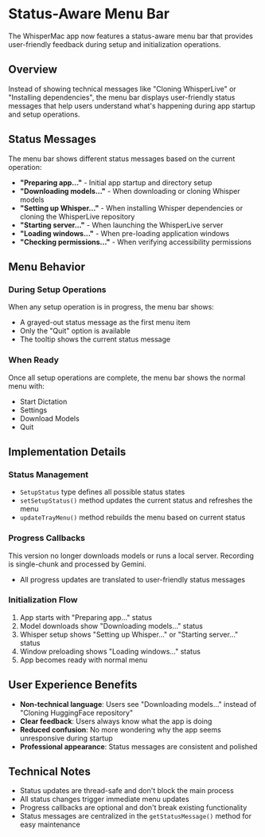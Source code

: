 # Status-Aware Menu Bar

The WhisperMac app now features a status-aware menu bar that provides user-friendly feedback during setup and initialization operations.

## Overview

Instead of showing technical messages like "Cloning WhisperLive" or "Installing dependencies", the menu bar displays user-friendly status messages that help users understand what's happening during app startup and setup operations.

## Status Messages

The menu bar shows different status messages based on the current operation:

- **"Preparing app..."** - Initial app startup and directory setup
- **"Downloading models..."** - When downloading or cloning Whisper models
- **"Setting up Whisper..."** - When installing Whisper dependencies or cloning the WhisperLive repository
- **"Starting server..."** - When launching the WhisperLive server
- **"Loading windows..."** - When pre-loading application windows
- **"Checking permissions..."** - When verifying accessibility permissions

## Menu Behavior

### During Setup Operations

When any setup operation is in progress, the menu bar shows:

- A grayed-out status message as the first menu item
- Only the "Quit" option is available
- The tooltip shows the current status message

### When Ready

Once all setup operations are complete, the menu bar shows the normal menu with:

- Start Dictation
- Settings
- Download Models
- Quit

## Implementation Details

### Status Management

- `SetupStatus` type defines all possible status states
- `setSetupStatus()` method updates the current status and refreshes the menu
- `updateTrayMenu()` method rebuilds the menu based on current status

### Progress Callbacks

This version no longer downloads models or runs a local server. Recording is single-chunk and processed by Gemini.

- All progress updates are translated to user-friendly status messages

### Initialization Flow

1. App starts with "Preparing app..." status
2. Model downloads show "Downloading models..." status
3. Whisper setup shows "Setting up Whisper..." or "Starting server..." status
4. Window preloading shows "Loading windows..." status
5. App becomes ready with normal menu

## User Experience Benefits

- **Non-technical language**: Users see "Downloading models..." instead of "Cloning HuggingFace repository"
- **Clear feedback**: Users always know what the app is doing
- **Reduced confusion**: No more wondering why the app seems unresponsive during startup
- **Professional appearance**: Status messages are consistent and polished

## Technical Notes

- Status updates are thread-safe and don't block the main process
- All status changes trigger immediate menu updates
- Progress callbacks are optional and don't break existing functionality
- Status messages are centralized in the `getStatusMessage()` method for easy maintenance
